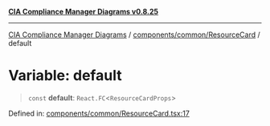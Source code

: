 [**CIA Compliance Manager Diagrams v0.8.25**](../../../../README.md)

***

[CIA Compliance Manager Diagrams](../../../../modules.md) / [components/common/ResourceCard](../README.md) / default

# Variable: default

> `const` **default**: `React.FC`\<`ResourceCardProps`\>

Defined in: [components/common/ResourceCard.tsx:17](https://github.com/Hack23/cia-compliance-manager/blob/b7816746b3b7f5e02cb18303af9cc6696a8caef9/src/components/common/ResourceCard.tsx#L17)
